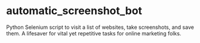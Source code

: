 # automatic_screenshot_bot
Python Selenium script to visit a list of websites, take screenshots, and save them. A lifesaver for vital yet repetitive tasks for online marketing folks. 
